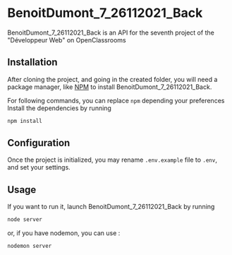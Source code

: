 # BenoitDumont_7_26112021_Back

BenoitDumont_7_26112021_Back is an API for the seventh project of the "Développeur Web" on OpenClassrooms

## Installation

After cloning the project, and going in the created folder, you will need a package manager, like [NPM](https://www.npmjs.com/) to install BenoitDumont_7_26112021_Back.

For following commands, you can replace `npm` depending your preferences
Install the dependencies by running

```js
npm install
```

## Configuration

Once the project is initialized, you may rename `.env.example` file to `.env`, and set your settings.

## Usage

If you want to run it, launch BenoitDumont_7_26112021_Back by running

```bash
node server
```

or, if you have nodemon, you can use :

```bash
nodemon server
```